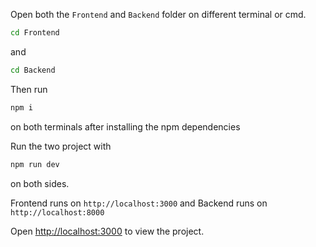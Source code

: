 Open both the `Frontend` and `Backend` folder on different terminal or cmd.
```bash
cd Frontend
```
and 
```bash
cd Backend
```

Then run 
```bash
npm i
```
on both terminals
after installing the npm dependencies

Run the two project with
```bash
npm run dev
``` 
on both sides.

Frontend runs on `http://localhost:3000` and Backend runs on `http://localhost:8000`

Open [http://localhost:3000](http://localhost:3000) to view the project.